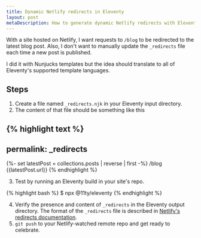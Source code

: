 ```yaml
---
title: Dynamic Netlify redirects in Eleventy
layout: post
metaDescription: How to generate dynamic Netlify redirects with Eleventy
---
```


With a site hosted on Netlify, I want requests to `/blog` to be redirected to the latest blog post. Also, I don't want to manually update the `_redirects` file each time a new post is published.

I did it with Nunjucks templates but the idea should translate to all of Eleventy's supported template languages.

## Steps

1. Create a file named `_redirects.njk` in your Eleventy input directory.
2. The content of that file should be something like this

{% highlight text %}
---
permalink: _redirects
---
{%- set latestPost = collections.posts | reverse | first -%}
/blog {{latestPost.url}}
{% endhighlight %}

3. Test by running an Eleventy build in your site's repo.

{% highlight bash %}
$ npx @11ty/eleventy
{% endhighlight %}

4. Verify the presence and content of `_redirects` in the Eleventy output directory. The format of the `_redirects` file is described in [Netlify's redirects documentation](https://docs.netlify.com/routing/redirects/#syntax-for-the-redirects-file).
5. `git push` to your Netlify-watched remote repo and get ready to celebrate.

